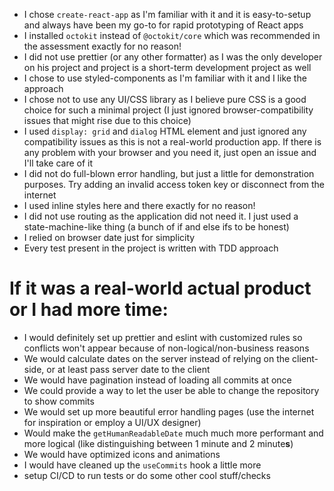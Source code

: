 - I chose `create-react-app` as I'm familiar with it and it is easy-to-setup and
  always have been my go-to for rapid prototyping of React apps
- I installed `octokit` instead of `@octokit/core` which was recommended in
  the assessment exactly for no reason!
- I did not use prettier (or any other formatter) as I was the only developer on
  his project and project is a short-term development project as well
- I chose to use styled-components as I'm familiar with it and I like the
  approach
- I chose not to use any UI/CSS library as I believe pure CSS is a good choice
  for such a minimal project (I just ignored browser-compatibility issues that
  might rise due to this choice)
- I used `display: grid` and `dialog` HTML element and just ignored any
  compatibility issues as this is not a real-world production app. If there is
  any problem with your browser and you need it, just open an issue and I'll
  take care of it
- I did not do full-blown error handling, but just a little for demonstration
  purposes. Try adding an invalid access token key or disconnect from the
  internet
- I used inline styles here and there exactly for no reason!
- I did not use routing as the application did not need it. I just used a
  state-machine-like thing (a bunch of if and else ifs to be honest)
- I relied on browser date just for simplicity
- Every test present in the project is written with TDD approach

# If it was a real-world actual product or I had more time:

- I would definitely set up prettier and eslint with customized rules so
  conflicts won't appear because of non-logical/non-business reasons
- We would calculate dates on the server instead of relying on the client-side,
  or at least pass server date to the client
- We would have pagination instead of loading all commits at once
- We could provide a way to let the user be able to change the repository to
  show commits
- We would set up more beautiful error handling pages (use the internet for
  inspiration or employ a UI/UX designer)
- Would make the `getHumanReadableDate` much much more performant and more
  logical (like distinguishing between 1 minute and 2 minute**s**)
- We would have optimized icons and animations
- I would have cleaned up the `useCommits` hook a little more
- setup CI/CD to run tests or do some other cool stuff/checks
